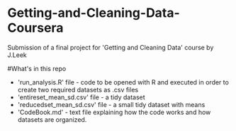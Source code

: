 Getting-and-Cleaning-Data-Coursera
==================================

Submission of a final project for 'Getting and Cleaning Data' course by J.Leek

#What's in this repo

* 'run_analysis.R' file - code to be opened with R and executed in order to create two required datasets as .csv files
* 'entireset_mean_sd.csv' file - a tidy dataset
* 'reducedset_mean_sd.csv' file - a small tidy dataset with means
* 'CodeBook.md' - text file explaining how the code works and how datasets are organized.
